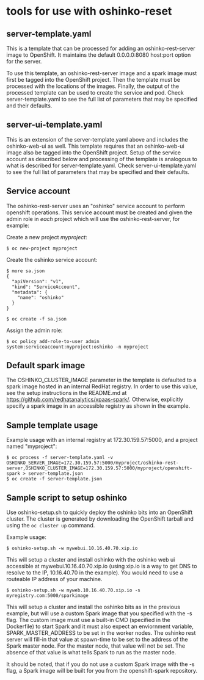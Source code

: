 # tools for use with oshinko-reset

## server-template.yaml

This is a template that can be processed for adding an oshinko-rest-server
image to OpenShift. It maintains the default 0.0.0.0:8080 host:port option
for the server.

To use this template, an oshinko-rest-server image and a spark image must
first be tagged into the OpenShift project. Then the template must be
processed with the locations of the images. Finally, the output of the
processed template can be used to create the service and pod. Check
server-template.yaml to see the full list of parameters that may be
specified and their defaults.

## server-ui-template.yaml

This is an extension of the server-template.yaml above and includes the
oshinko-web-ui as well. This template requires that an oshinko-web-ui
image also be tagged into the OpenShift project. Setup of the service
account as described below and processing of the template is analogous
to what is described for server-template.yaml. Check server-ui-template.yaml
to see the full list of parameters that may be specified and their defaults.

## Service account

The oshinko-rest-server uses an "oshinko" service account to perform openshift
operations. This service account must be created and given the admin role in
*each* project which will use the oshinko-rest-server, for example:

Create a new project *myproject*:

    $ oc new-project myproject

Create the oshinko service account:

    $ more sa.json
    {
      "apiVersion": "v1",
      "kind": "ServiceAccount",
      "metadata": {
        "name": "oshinko"
      }
    }

    $ oc create -f sa.json

Assign the admin role:

    $ oc policy add-role-to-user admin system:serviceaccount:myproject:oshinko -n myproject

## Default spark image

The OSHINKO_CLUSTER_IMAGE parameter in the template is defaulted to a spark image hosted
in an internal RedHat registry. In order to use this value, see the setup instructions in the
README.md at https://github.com/redhatanalytics/xpaas-spark/. Otherwise, explicitly specify
a spark image in an accessible registry as shown in the example.

## Sample template usage

Example usage with an internal registry at 172.30.159.57:5000, and a project
named "myproject":

    $ oc process -f server-template.yaml -v OSHINKO_SERVER_IMAGE=172.30.159.57:5000/myproject/oshinko-rest-server,OSHINKO_CLUSTER_IMAGE=172.30.159.57:5000/myproject/openshift-spark > server-template.json
    $ oc create -f server-template.json

## Sample script to setup oshinko
Use oshinko-setup.sh to quickly deploy the oshinko bits into an OpenShift cluster.
The cluster is generated by downloading the OpenShift tarball and using
the `oc cluster up` command.

Example usage:

    $ oshinko-setup.sh -w mywebui.10.16.40.70.xip.io
  
This will setup a cluster and install oshinko with the oshinko web ui
accessible at mywebui.10.16.40.70.xip.io (using xip.io is a way to
get DNS to resolve to the IP, 10.16.40.70 in the example).  You would
need to use a routeable IP address of your machine.

    $ oshinko-setup.sh -w myweb.10.16.40.70.xip.io -s myregistry.com:5000/sparkimage

This will setup a cluster and install the oshinko bits as in the previous
example, but will use a custom Spark image that you specified with the
-s flag.  The custom image must use a built-in CMD (specified in the
Dockerfile) to start Spark and it must also expect an enviornment variable,
SPARK_MASTER_ADDRESS to be set in the worker nodes.  The oshinko rest server
will fill-in that value at spawn-time to be set to the address of the Spark
master node.  For the master node, that value will not be set.  The absence
of that value is what tells Spark to run as the master node.

It should be noted, that if you do not use a custom Spark image with
the -s flag, a Spark image will be built for you from the openshift-spark
repository.
